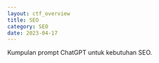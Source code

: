 ```yaml
---
layout: ctf_overview
title: SEO
category: SEO
date: 2023-04-17
---
```


Kumpulan prompt ChatGPT untuk kebutuhan SEO.